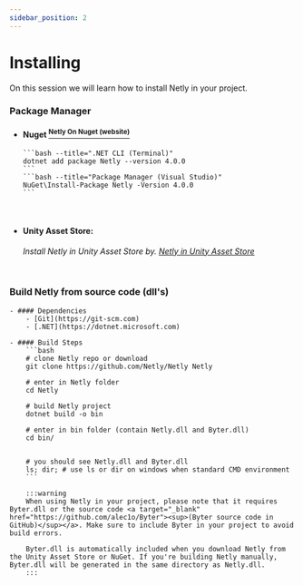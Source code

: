 ```yaml
---
sidebar_position: 2
---
```


# Installing

On this session we will learn how to install Netly in your project.

### Package Manager

-   #### Nuget <a target="_blank" href="https://nuget.org/packages/Netly"><sup>Netly On Nuget (website)</sup></a>

        ```bash --title=".NET CLI (Terminal)"
        dotnet add package Netly --version 4.0.0
        ```
        ```bash --title="Package Manager (Visual Studio)"
        NuGet\Install-Package Netly -Version 4.0.0
        ```

<br/>

-   #### Unity Asset Store:
    _Install Netly in Unity Asset Store by. [Netly in Unity Asset Store](https://assetstore.unity.com/packages/tools/network/225473)_

<br/>

### Build Netly from source code (dll's)

    - #### Dependencies
        - [Git](https://git-scm.com)
        - [.NET](https://dotnet.microsoft.com)

    - #### Build Steps
        ```bash
        # clone Netly repo or download
        git clone https://github.com/Netly/Netly Netly

        # enter in Netly folder
        cd Netly

        # build Netly project
        dotnet build -o bin

        # enter in bin folder (contain Netly.dll and Byter.dll)
        cd bin/


        # you should see Netly.dll and Byter.dll
        ls; dir; # use ls or dir on windows when standard CMD environment
        ```

        :::warning
        When using Netly in your project, please note that it requires Byter.dll or the source code <a target="_blank" href="https://github.com/alec1o/Byter"><sup>(Byter source code in GitHub)</sup></a>. Make sure to include Byter in your project to avoid build errors.

        Byter.dll is automatically included when you download Netly from the Unity Asset Store or NuGet. If you're building Netly manually, Byter.dll will be generated in the same directory as Netly.dll.
        :::
